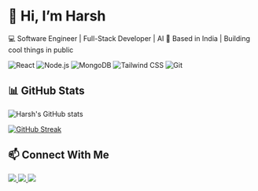 # 👋 Hi, I’m Harsh

💻 Software Engineer | Full-Stack Developer | AI
📍 Based in India | Building cool things in public

![React](https://img.shields.io/badge/-React-61DAFB?logo=react&logoColor=white&style=for-the-badge)
![Node.js](https://img.shields.io/badge/-Node.js-339933?logo=node.js&logoColor=white&style=for-the-badge)
![MongoDB](https://img.shields.io/badge/-MongoDB-47A248?logo=mongodb&logoColor=white&style=for-the-badge)
![Tailwind CSS](https://img.shields.io/badge/-TailwindCSS-38B2AC?logo=tailwind-css&logoColor=white&style=for-the-badge)
![Git](https://img.shields.io/badge/-Git-F05032?logo=git&logoColor=white&style=for-the-badge)

## 📊 GitHub Stats

![Harsh's GitHub stats](https://github-readme-stats.vercel.app/api?username=harshsinghsv&show_icons=true&theme=tokyonight)

[![GitHub Streak](https://streak-stats.demolab.com?user=harshsinghsv&theme=tokyonight)](https://git.io/streak-stats)


## 📫 Connect With Me

<div align="left">
  <a href="mailto:harshsinghsv@hotmail.com" target="_blank">
    <img src="https://img.shields.io/badge/Email-0078D4?style=for-the-badge&logo=microsoftoutlook&logoColor=white" />
  </a>
  <a href="https://linkedin.com/in/harshsinghsv" target="_blank">
    <img src="https://img.shields.io/badge/LinkedIn-0A66C2?style=for-the-badge&logo=linkedin&logoColor=white" />
  </a>
  <a href="https://x.com/harshsinghsv" target="_blank">
    <img src="https://img.shields.io/badge/X-000000?style=for-the-badge&logo=x&logoColor=white" />
  </a>
</div>





